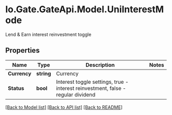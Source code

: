 
# Io.Gate.GateApi.Model.UniInterestMode

Lend &amp; Earn interest reinvestment toggle

## Properties

Name | Type | Description | Notes
------------ | ------------- | ------------- | -------------
**Currency** | **string** | Currency | 
**Status** | **bool** | Interest toggle settings, true - interest reinvestment, false - regular dividend | 

[[Back to Model list]](../README.md#documentation-for-models)
[[Back to API list]](../README.md#documentation-for-api-endpoints)
[[Back to README]](../README.md)
